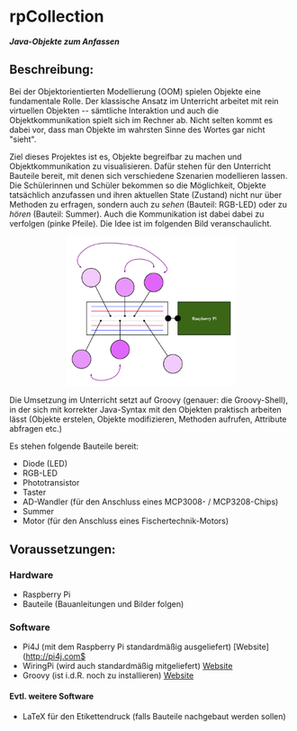 # rpCollection
_**Java-Objekte zum Anfassen**_

## Beschreibung:
Bei der Objektorientierten Modellierung (OOM) spielen Objekte eine fundamentale Rolle. Der klassische Ansatz im Unterricht arbeitet mit rein virtuellen Objekten -- sämtliche Interaktion und auch die Objektkommunikation spielt sich im Rechner ab. Nicht selten kommt es dabei vor, dass man Objekte im wahrsten Sinne des Wortes gar nicht "sieht".

Ziel dieses Projektes ist es, Objekte begreifbar zu machen und Objektkommunikation zu visualisieren. Dafür stehen für den Unterricht Bauteile bereit, mit denen sich verschiedene Szenarien modellieren lassen. Die Schülerinnen und Schüler bekommen so die Möglichkeit, Objekte tatsächlich anzufassen und ihren aktuellen State (Zustand) nicht nur über Methoden zu erfragen, sondern auch zu *sehen* (Bauteil: RGB-LED) oder zu *hören* (Bauteil: Summer). Auch die Kommunikation ist dabei dabei zu verfolgen (pinke Pfeile). Die Idee ist im folgenden Bild veranschaulicht.

<center>
<img src="ReadMe/objektkommunikation_am_Raspberry_Pi.png" alt="Objektkommunikation der Bauteile am Raspberry Pi" width="300px">
</center>

Die Umsetzung im Unterricht setzt auf Groovy (genauer: die Groovy-Shell), in der sich mit korrekter Java-Syntax mit den Objekten praktisch arbeiten lässt (Objekte erstelen, Objekte modifizieren, Methoden aufrufen, Attribute abfragen etc.)

Es stehen folgende Bauteile bereit:
* Diode (LED)
* RGB-LED 
* Phototransistor 
* Taster
* AD-Wandler (für den Anschluss eines MCP3008- / MCP3208-Chips)
* Summer
* Motor (für den Anschluss eines Fischertechnik-Motors)


## Voraussetzungen:
### Hardware
* Raspberry Pi
* Bauteile (Bauanleitungen und Bilder folgen)



### Software
* Pi4J (mit dem Raspberry Pi standardmäßig ausgeliefert) [Website](http://pi4j.com$
* WiringPi (wird auch standardmäßig mitgeliefert) [Website](http://wiringpi.com/)
* Groovy (ist i.d.R. noch zu installieren) [Website](http://groovy-lang.org/)

#### Evtl. weitere Software
* LaTeX für den Etikettendruck (falls Bauteile nachgebaut werden sollen)


